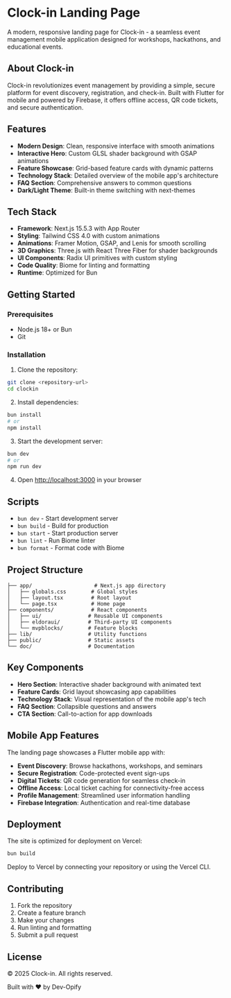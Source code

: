 # Clock-in Landing Page

A modern, responsive landing page for Clock-in - a seamless event management mobile application designed for workshops, hackathons, and educational events.

## About Clock-in

Clock-in revolutionizes event management by providing a simple, secure platform for event discovery, registration, and check-in. Built with Flutter for mobile and powered by Firebase, it offers offline access, QR code tickets, and secure authentication.

## Features

- **Modern Design**: Clean, responsive interface with smooth animations
- **Interactive Hero**: Custom GLSL shader background with GSAP animations
- **Feature Showcase**: Grid-based feature cards with dynamic patterns
- **Technology Stack**: Detailed overview of the mobile app's architecture
- **FAQ Section**: Comprehensive answers to common questions
- **Dark/Light Theme**: Built-in theme switching with next-themes

## Tech Stack

- **Framework**: Next.js 15.5.3 with App Router
- **Styling**: Tailwind CSS 4.0 with custom animations
- **Animations**: Framer Motion, GSAP, and Lenis for smooth scrolling
- **3D Graphics**: Three.js with React Three Fiber for shader backgrounds
- **UI Components**: Radix UI primitives with custom styling
- **Code Quality**: Biome for linting and formatting
- **Runtime**: Optimized for Bun

## Getting Started

### Prerequisites

- Node.js 18+ or Bun
- Git

### Installation

1. Clone the repository:
```bash
git clone <repository-url>
cd clockin
```

2. Install dependencies:
```bash
bun install
# or
npm install
```

3. Start the development server:
```bash
bun dev
# or
npm run dev
```

4. Open [http://localhost:3000](http://localhost:3000) in your browser

## Scripts

- `bun dev` - Start development server
- `bun build` - Build for production
- `bun start` - Start production server
- `bun lint` - Run Biome linter
- `bun format` - Format code with Biome

## Project Structure

```
├── app/                    # Next.js app directory
│   ├── globals.css        # Global styles
│   ├── layout.tsx         # Root layout
│   └── page.tsx           # Home page
├── components/            # React components
│   ├── ui/               # Reusable UI components
│   ├── eldoraui/         # Third-party UI components
│   └── mvpblocks/        # Feature blocks
├── lib/                  # Utility functions
├── public/               # Static assets
└── doc/                  # Documentation
```

## Key Components

- **Hero Section**: Interactive shader background with animated text
- **Feature Cards**: Grid layout showcasing app capabilities
- **Technology Stack**: Visual representation of the mobile app's tech
- **FAQ Section**: Collapsible questions and answers
- **CTA Section**: Call-to-action for app downloads

## Mobile App Features

The landing page showcases a Flutter mobile app with:

- **Event Discovery**: Browse hackathons, workshops, and seminars
- **Secure Registration**: Code-protected event sign-ups
- **Digital Tickets**: QR code generation for seamless check-in
- **Offline Access**: Local ticket caching for connectivity-free access
- **Profile Management**: Streamlined user information handling
- **Firebase Integration**: Authentication and real-time database

## Deployment

The site is optimized for deployment on Vercel:

```bash
bun build
```

Deploy to Vercel by connecting your repository or using the Vercel CLI.

## Contributing

1. Fork the repository
2. Create a feature branch
3. Make your changes
4. Run linting and formatting
5. Submit a pull request

## License

© 2025 Clock-in. All rights reserved.

Built with ♥ by Dev-Opify
